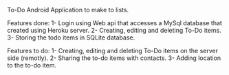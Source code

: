 To-Do Android Application to make to lists.

Features done:
1- Login using Web api that accesses a MySql database that created using Heroku server. 
2- Creating, editing and deleting To-Do items.
3- Storing the todo items in SQLite database.

Features to do:
1- Creating, editing and deleting To-Do items on the server side (remotly).
2- Sharing the to-do items with contacts.
3- Adding location to the to-do item.

